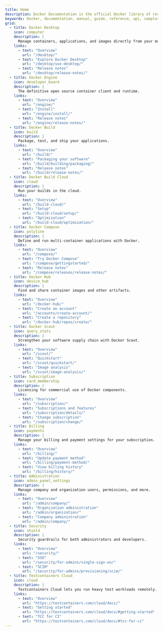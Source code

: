 ```yaml
---
title: Home
description: Docker Documentation is the official Docker library of resources, manuals, and guides to help you containerize applications.
keywords: Docker, documentation, manual, guide, reference, api, samples
grid:
  - title: Docker Desktop
    icon: computer
    description: |
      Manage containers, applications, and images directly from your machine.
    links:
      - text: "Overview"
        url: "/desktop/"
      - text: "Explore Docker Desktop"
        url: "/desktop/use-desktop/"
      - text: "Release notes"
        url: "/desktop/release-notes/"
  - title: Docker Engine
    icon: developer_board
    description: |
      The definitive open source container client and runtime.
    links:
      - text: "Overview"
        url: "/engine/"
      - text: "Install"
        url: "/engine/install/"
      - text: "Release notes"
        url: "/engine/release-notes/"
  - title: Docker Build
    icon: build
    description: |
      Package, test, and ship your applications.
    links:
      - text: "Overview"
        url: "/build/"
      - text: "Packaging your software"
        url: "/build/building/packaging/"
      - text: "Release notes"
        url: "/build/release-notes/"
  - title: Docker Build Cloud
    icon: cloud
    description: |
      Run your builds in the cloud.
    links:
      - text: "Overview"
        url: "/build-cloud/"
      - text: "Setup"
        url: "/build-cloud/setup/"
      - text: "Optimization"
        url: "/build-cloud/optimization/"
  - title: Docker Compose
    icon: polyline
    description: |
      Define and run multi-container applications with Docker.
    links:
      - text: "Overview"
        url: "/compose/"
      - text: "Try Docker Compose"
        url: "/compose/gettingstarted/"
      - text: "Release notes"
        url: "/compose/releases/release-notes/"
  - title: Docker Hub
    icon: device_hub
    description: |
      Find and share container images and other artifacts.
    links:
      - text: "Overview"
        url: "/docker-hub/"
      - text: "Create an account"
        url: "/accounts/create-account/"
      - text: "Create a repository"
        url: "/docker-hub/repos/create/"
  - title: Docker Scout
    icon: query_stats
    description: |
      Strengthen your software supply chain with Docker Scout.
    links:
      - text: "Overview"
        url: "/scout/"
      - text: "Quickstart"
        url: "/scout/quickstart/"
      - text: "Image analysis"
        url: "/scout/image-analysis/"
  - title: Subscription
    icon: card_membership
    description: |
      Licensing for commercial use of Docker components.
    links:
      - text: "Overview"
        url: "/subscription/"
      - text: "Subscriptions and features"
        url: "/subscription/details/"
      - text: "Change subscription"
        url: "/subscription/change/"
  - title: Billing
    icon: payments
    description: |
      Manage your billing and payment settings for your subscription.
    links:
      - text: "Overview"
        url: "/billing/"
      - text: "Update payment method"
        url: "/billing/payment-method/"
      - text: "View billing history"
        url: "/billing/history/"
  - title: Administration
    icon: admin_panel_settings
    description: |
      Manage company and organization users, permissions, and more.
    links:
      - text: "Overview"
        url: "/admin/company/"
      - text: "Organization administration"
        url: "/admin/organization/"
      - text: "Company administration"
        url: "/admin/company/"
  - title: Security
    icon: shield
    description: |
      Security guardrails for both administrators and developers.
    links:
      - text: "Overview"
        url: "/security/"
      - text: "SSO"
        url: "/security/for-admins/single-sign-on/"
      - text: "SCIM"
        url: "/security/for-admins/provisioning/scim/"
  - title: Testcontainers Cloud
    icon: cloud
    description: |
      Testcontainers Cloud lets you run heavy test workloads remotely.
    links:
      - text: "Overview"
        url: "https://testcontainers.com/cloud/docs/"
      - text: "Getting started"
        url: "https://testcontainers.com/cloud/docs/#getting-started"
      - text: "TCC for CI"
        url: "https://testcontainers.com/cloud/docs/#tcc-for-ci"
---
```

